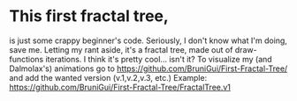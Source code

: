 # This first fractal tree,
is just some crappy beginner's code.
Seriously, I don't know what I'm doing, save me.
Letting my rant aside,
it's a fractal tree, made out of draw-functions iterations.
I think it's pretty cool... isn't it?
To visualize my (and Dalmolax's) animations go to https://github.com/BruniGui/First-Fractal-Tree/ and add the wanted version (v.1,v.2,v.3, etc.)
Example: https://github.com/BruniGui/First-Fractal-Tree/FractalTree.v1
